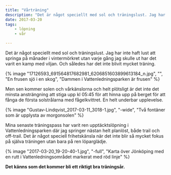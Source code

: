 ```yaml
---
title: "Vårträning"
description: "Det är något speciellt med sol och träningslust. Jag har inte haft lust att springa på månader i vintermörkret utan varje gång jag skulle…"
date: 2017-03-20
tags:
    - löpning
    - vår

---
```


Det är något speciellt med sol och träningslust. Jag har inte haft lust att springa på månader i vintermörkret utan varje gång jag skulle ut har det varit en kamp med viljan. Och således har det inte blivit mycket träning.

{% image "17126593_691564817682981_6206851603899613184_n.jpg", "", "En frusen sjö i en skog", "Dammen i Vattenledningsparken är frusen" %}

Men sen kommer solen och vårkänslorna och helt plötsligt är det inte det minsta ansträngning att stiga upp kl 05:45 för att hinna upp på berget för att fånga de första solstrålarna med fågelkvittret. En helt underbar upplevelse.

{% image "Gustav-Lindqvist_2017-03-11_3018-1.jpg", "-wide", "Två fontäner som är upplysta av morgonsolen" %}

Mina senaste träningspass har varit ren upptäcktslöpning i Vattenledningsparken där jag springer nästan helt planlöst, både trail och off-trail. Det är något speciell frihetskänsla när det inte blir så mycket fokus på själva träningen utan bara på ren löparglädje.

{% image "2017-03-20_19-20-40-1.jpg", "-full", "Karta över Jönköping med en rutt i Vattenledningsområdet markerat med röd linje" %}

**Det känns som det kommer bli ett riktigt bra träningsår.**
